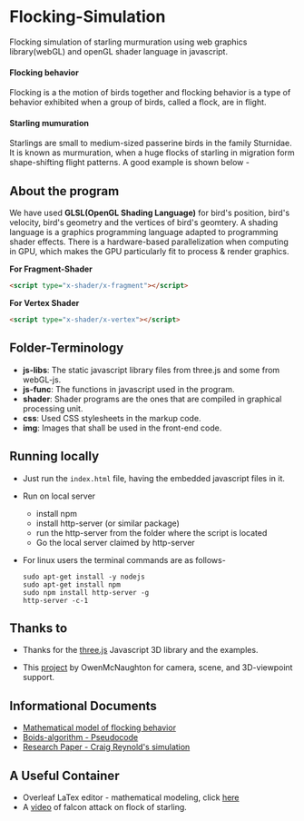 # Flocking-Simulation
Flocking simulation of starling murmuration using web graphics library(webGL) and openGL shader language in javascript.

#### Flocking behavior
Flocking is a the motion of birds together and flocking behavior is a type of behavior exhibited when a group of birds, called a flock, are in flight.

#### Starling mumuration
Starlings are small to medium-sized passerine birds in the family Sturnidae. It is known as murmuration, when a huge flocks of starling in migration form shape-shifting flight patterns. A good example is shown below - 

## About the program

We have used **GLSL(OpenGL Shading Language)** for bird's position, bird's velocity, bird's geometry and the vertices of bird's geomtery. A shading language is a graphics programming language adapted to programming shader effects. There is a hardware-based parallelization when computing in GPU, which makes the GPU particularly fit to process & render graphics.

**For Fragment-Shader**

```html
<script type="x-shader/x-fragment"></script>
```

**For Vertex Shader**
```html
<script type="x-shader/x-vertex"></script>
```


## Folder-Terminology

- **js-libs**: The static javascript library files from three.js and some from webGL-js.
- **js-func**: The functions in javascript used in the program.
- **shader**: Shader programs are the ones that are compiled in graphical processing unit.
- **css**: Used CSS stylesheets in the markup code.
- **img**: Images that shall be used in the front-end code.

## Running locally

- Just run the `index.html` file, having the embedded javascript files in it.

- Run on local server
	- install npm
	- install http-server (or similar package)
	- run the http-server from the folder where the script is located
	- Go the local server claimed by http-server

- For linux users the terminal commands are as follows-
	```console
	sudo apt-get install -y nodejs
	sudo apt-get install npm
	sudo npm install http-server -g
	http-server -c-1

	```

## Thanks to

- Thanks for the [three.js](https://github.com/mrdoob/three.js/) Javascript 3D library and the examples.

- This [project](https://github.com/OwenMcNaughton/Boids.js) by OwenMcNaughton for camera, scene, and 3D-viewpoint support.


## Informational Documents

- [Mathematical model of flocking behavior](http://www.diva-portal.org/smash/get/diva2:561907/FULLTEXT03.pdf)
- [Boids-algorithm - Pseudocode](http://www.kfish.org/boids/pseudocode.html)
- [Research Paper - Craig Reynold's simulation](http://www.csc.kth.se/utbildning/kandidatexjobb/datateknik/2011/rapport/erneholm_carl-oscar_K11044.pdf)


## A Useful Container
- Overleaf LaTex editor - mathematical modeling, click [here](https://www.overleaf.com/15649991qxqnpwqzxvjr)
- A [video](https://www.youtube.com/watch?v=b8eZJnbDHIg) of falcon attack on flock of starling.

